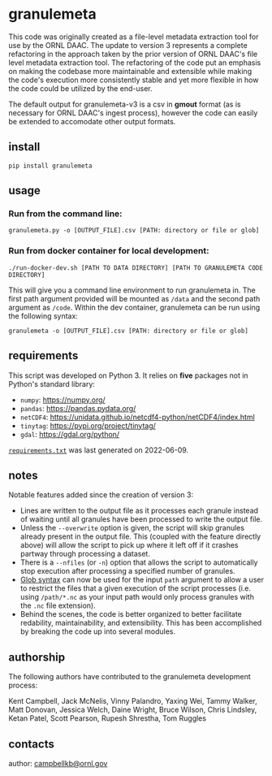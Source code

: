 # granulemeta


This code was originally created as a file-level metadata extraction tool for use by the ORNL DAAC. The update to version 3 represents a complete refactoring in the approach taken by the prior version of ORNL DAAC's file level metadata extraction tool. The refactoring of the code put an emphasis on making the codebase more maintainable and extensible while making the code's execution more consistently stable and yet more flexible in how the code could be utilized by the end-user.  

The default output for granulemeta-v3 is a csv in **gmout** format (as is necessary for ORNL DAAC's ingest process), however the code can easily be extended to accomodate other output formats. 

## install

```
pip install granulemeta
```

## usage

### Run from the command line:

```
granulemeta.py -o [OUTPUT_FILE].csv [PATH: directory or file or glob]
```

### Run from docker container for local development:
```
./run-docker-dev.sh [PATH TO DATA DIRECTORY] [PATH TO GRANULEMETA CODE DIRECTORY]
```

This will give you a command line environment to run granulemeta in. The first path argument provided will be mounted as `/data` and the second path argument as `/code`. Within the dev container, granulemeta can be run using the following syntax:
```
granulemeta -o [OUTPUT_FILE].csv [PATH: directory or file or glob]
```

## requirements
This script was developed on Python 3. It relies on **five** packages not in Python's standard library:

* `numpy`: https://numpy.org/
* `pandas`: https://pandas.pydata.org/
* `netCDF4`: https://unidata.github.io/netcdf4-python/netCDF4/index.html
* `tinytag`: https://pypi.org/project/tinytag/
* `gdal`: https://gdal.org/python/

[`requirements.txt`](requirements.txt) was last generated on 2022-06-09.

## notes
Notable features added since the creation of version 3:
* Lines are written to the output file as it processes each granule instead of waiting until all granules have been processed to write the output file.
* Unless the `--overwrite` option is given, the script will skip granules already present in the output file. This (coupled with the feature directly above) will allow the script to pick up where it left off if it crashes partway through processing a dataset.
* There is a `--nfiles` (or `-n`) option that allows the script to automatically stop execution after processing a specified number of granules.
* [Glob syntax](https://en.wikipedia.org/wiki/Glob_(programming)) can now be used for the input `path` argument to allow a user to restrict the files that a given execution of the script processes (i.e. using `/path/*.nc` as your input path would only process granules with the `.nc` file extension).
* Behind the scenes, the code is better organized to better facilitate redability, maintainability, and extensibility. This has been accomplished by breaking the code up into several modules.

## authorship
The following authors have contributed to the granulemeta development process:

Kent Campbell, Jack McNelis, Vinny Palandro, Yaxing Wei, Tammy Walker, Matt Donovan, Jessica Welch, Daine Wright, Bruce Wilson, Chris Lindsley, Ketan Patel, Scott Pearson, Rupesh Shrestha, Tom Ruggles

## contacts
author: campbellkb@ornl.gov